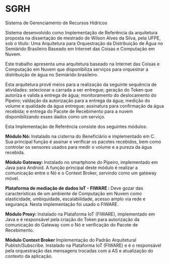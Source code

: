 # SGRH
Sistema de Gerenciamento de Recursos Hídricos

Sistema desenvolvido como Implementação de Referência da arquitetura proposta na dissertação de mestrado de Wilson Alves da Silva, pela UFPE, sob o título:
Uma Arquitetura para Orquestração da Distribuição de Água no Semiárido Brasileiro Baseado em Internet das Coisas e Computação em Nuvem.

Este trabalho apresenta uma arquitetura baseado na Internet das Coisas e Computação em Nuvem que disponibiliza serviços para orquestrar a distribuição de água no Semiárido brasileiro.

Esta arquitetura provê meios para a realização da seguinte sequência de atividades: selecionar a carrada a ser entregue; geração do Token que autoriza e valida a entrega de água; monitoramento do deslocamento do Pipeiro; valdação da autorização para a entrega da água;
medição do volume e qualidade da água entregue; assinatura para confirmação da água recebida; e entrega do Pacote de Recebimento para a nuvem disponibilizando esses dados como um serviço.

Esta Implementação de Referência consiste dos seguintes módulos: 

<b>Módulo Nó: </b> Instalado na cisterna do Beneficiário e implementado em C. Sua principal função é assinar e verificar os
pacotes recebidos, bem como controlar os sensores usados para medir o volume e a pureza da água recebida.

<b>Módulo Gateway: </b> Instalado no smartphone do Pipeiro, implementado em Java para Android. A função principal deste módulo é realizar a comunicação entre o Nó e o Context Broker, servindo como um gateway móvel.

<b>Plataforma de mediação de dados IoT - FIWARE : </b> Deve gozar das características de um ambiente de Computação em Nuvem como elasticidade, umbiquidade, escalabilidade, acesso amplo via rede e segurança. Nesta implementação foi usado o FIWARE. 

<b>Módulo Proxy: </b> Instalado na Plataforma IoT (FIWARE), implementado em Java e é responsável pela criação do Token para autorização da comunicação do Gateway com o Nó e verificação do Pacote de Recebimento.

<b> Módulo Context Broker </b> Implementação do Padrão Arquitetural Publish/Subscribe. Instalado na Plataforma IoT (FIWARE) e é o responsável pela orquestração das mensagens trocadas com a AS e atualização do contexto da aplicação.
